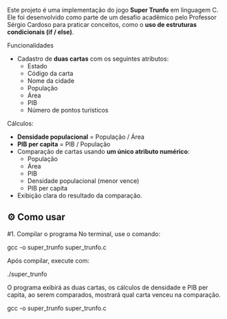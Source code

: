Este projeto é uma implementação do jogo **Super Trunfo** em linguagem C.  
Ele foi desenvolvido como parte de um desafio acadêmico pelo Professor Sérgio Cardoso para praticar conceitos, como o **uso de estruturas condicionais (if / else)**.

Funcionalidades
- Cadastro de **duas cartas** com os seguintes atributos:
  - Estado
  - Código da carta
  - Nome da cidade
  - População
  - Área
  - PIB
  - Número de pontos turísticos

Cálculos:
  - **Densidade populacional** = População / Área
  - **PIB per capita** = PIB / População
- Comparação de cartas usando **um único atributo numérico**:
  - População
  - Área
  - PIB
  - Densidade populacional (menor vence)
  - PIB per capita
- Exibição clara do resultado da comparação.

## ⚙️ Como usar
#1. Compilar o programa
No terminal, use o comando:

gcc -o super_trunfo super_trunfo.c 

Após compilar, execute com:

./super_trunfo

O programa exibirá as duas cartas, os cálculos de densidade e PIB per capita, ao serem comparados, mostrará qual carta venceu na comparação.

gcc -o super_trunfo super_trunfo.c
